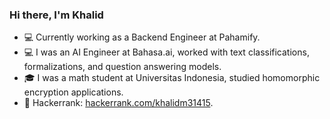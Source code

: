 ### Hi there, I'm Khalid

<!--
**khalidm31415/khalidm31415** is a ✨ _special_ ✨ repository because its `README.md` (this file) appears on your GitHub profile.

Here are some ideas to get you started:

- 🔭 I’m currently working on ...
- 🌱 I’m currently learning ...
- 👯 I’m looking to collaborate on ...
- 🤔 I’m looking for help with ...
- 💬 Ask me about ...
- 📫 How to reach me: ...
- 😄 Pronouns: ...
- ⚡ Fun fact: ...
-->
- 💻 Currently working as a Backend Engineer at Pahamify.
- 💻 I was an AI Engineer at Bahasa.ai, worked with text classifications, formalizations, and question answering models. 
- 🎓 I was a math student at Universitas Indonesia, studied homomorphic encryption applications.
- 📝 Hackerrank: [hackerrank.com/khalidm31415](https://www.hackerrank.com/khalidm31415).
